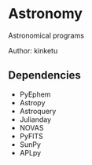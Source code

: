 Astronomy
=========

Astronomical programs

Author: kinketu

Dependencies
------------
+ PyEphem
+ Astropy
+ Astroquery
+ Julianday
+ NOVAS
+ PyFITS
+ SunPy
+ APLpy
